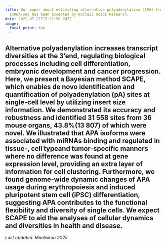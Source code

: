 ```yaml
---
title: Our paper about estimating alternative polyadenylation (APA) from
  scRNA-seq has been accepted by Nucleic Acids Research.
date: 2022-07-21T15:27:58.747Z
image:
  focal_point: top
---
```

<!--more-->

Alternative polyadenylation increases transcript diversities at the 3’end, regulating biological processes including cell differentiation, embryonic development and cancer progression. Here, we present a Bayesian method SCAPE, which enables de novo identification and quantification of polyadenylation (pA) sites at single-cell level by utilizing insert size information. We demonstrated its accuracy and robustness and identified 31 558 sites from 36 mouse organs, 43.8%(13 807) of which were novel. We illustrated that APA isoforms were associated with miRNAs binding and regulated in tissue-, cell typeand tumor-specific manners where no difference was found at gene expression level, providing an extra layer of information for cell clustering. Furthermore, we found genome-wide dynamic changes of APA usage during erythropoiesis and induced pluripotent stem cell (iPSC) differentiation, suggesting APA contributes to the functional flexibility and diversity of single cells. We expect SCAPE to aid the analyses of cellular dynamics and diversities in health and disease.
---
*Last updated: Maaliskuu 2025*
